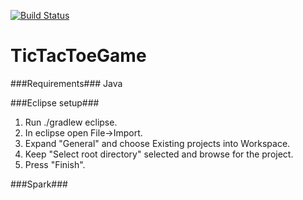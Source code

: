 [![Build Status](https://travis-ci.org/Thotulidid/TicTacToeGame.svg?branch=develop)](https://travis-ci.org/Thotulidid/TicTacToeGame)

TicTacToeGame
=============
###Requirements###
Java

###Eclipse setup###
1. Run ./gradlew eclipse.
2. In eclipse open File->Import.
3. Expand "General" and choose Existing projects into Workspace.
4. Keep "Select root directory" selected and browse for the project.
5. Press "Finish".

###Spark###
